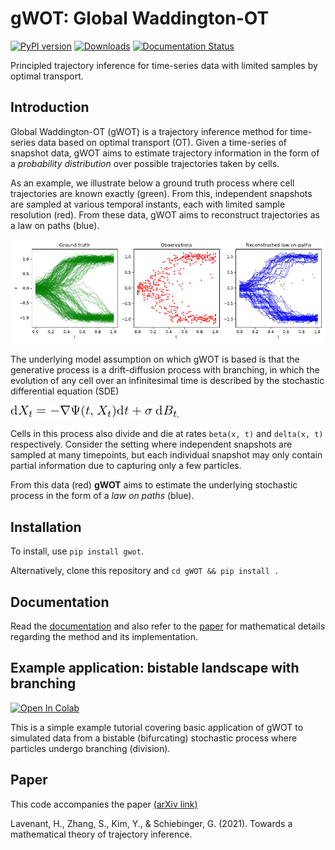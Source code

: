 # gWOT: Global Waddington-OT

[![PyPI version](https://badge.fury.io/py/gwot.svg)](https://badge.fury.io/py/gwot) [![Downloads](https://pepy.tech/badge/gwot)](https://pepy.tech/project/gwot) [![Documentation Status](https://readthedocs.org/projects/gwot/badge/?version=latest)](https://gwot.readthedocs.io/en/latest/?badge=latest)

Principled trajectory inference for time-series data with limited samples by optimal transport.

## Introduction

Global Waddington-OT (gWOT) is a trajectory inference method for time-series data based on optimal transport (OT).
Given a time-series of snapshot data, gWOT aims to estimate trajectory information in the form of a _probability distribution_ over possible trajectories taken by cells.

As an example, we illustrate below a ground truth process where cell trajectories are known exactly (green). From this, independent snapshots are sampled at various temporal instants, each with limited sample resolution (red). From these data, gWOT aims to reconstruct trajectories as a law on paths (blue).

![Example sample path reconstruction](aux_files/illustration.png)

The underlying model assumption on which gWOT is based is that the generative process is a drift-diffusion process with branching, in which the evolution of any cell over an infinitesimal time is described by the stochastic differential equation (SDE) 

![Diffusion-drift SDE](aux_files/sde.png).

Cells in this process also divide and die at rates `beta(x, t)` and `delta(x, t)` respectively. Consider the setting where independent snapshots are sampled at many timepoints, but each individual snapshot may only contain partial information due to capturing only a few particles.

From this data (red) **gWOT** aims to estimate the underlying stochastic process in the form of a *law on paths* (blue).

## Installation

To install, use `pip install gwot`.

Alternatively, clone this repository and `cd gWOT && pip install .`

## Documentation

Read the [documentation](https://gwot.readthedocs.io/en/latest/) and also refer to the [paper](https://arxiv.org/abs/2102.09204) for mathematical details regarding the method and its implementation.

## Example application: bistable landscape with branching

[![Open In Colab](https://colab.research.google.com/assets/colab-badge.svg)](https://colab.research.google.com/github/zsteve/gWOT/blob/main/examples/gWOT_example.ipynb)

This is a simple example tutorial covering basic application of gWOT to simulated data from a bistable (bifurcating) stochastic process where particles undergo branching (division). 

## Paper

This code accompanies the paper [(arXiv link)](https://arxiv.org/abs/2102.09204)

Lavenant, H., Zhang, S., Kim, Y., & Schiebinger, G. (2021). Towards a mathematical theory of trajectory inference.
